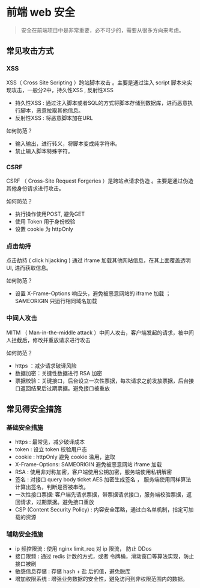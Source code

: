 # 前端 web 安全 

> 安全在前端项目中是非常重要，必不可少的，需要从很多方向来考虑。

## 常见攻击方式

### XSS

XSS（ Cross Site Scripting ）跨站脚本攻击 。主要是通过注入 script 脚本来实现攻击，一般分2中，持久性XSS , 反射性XSS

- 持久性XSS : 通过注入脚本或者SQL的方式将脚本存储到数据库，进而恶意执行脚本，恶意拉取其他信息。
- 反射性XSS : 将恶意脚本加在URL

如何防范？

- 输入输出，进行转义，将脚本变成纯字符串。
- 禁止输入脚本特殊字符。

### CSRF

CSRF （ Cross-Site Request Forgeries ）是跨站点请求伪造 。主要是通过伪造其他身份请求进行攻击。

如何防范？ 

- 执行操作使用POST, 避免GET
- 使用 Token 用于身份校验
- 设置 cookie 为 httpOnly

### 点击劫持

点击劫持 ( click hijacking ) 通过 iframe 加载其他网站信息，在其上面覆盖透明UI, 进而获取信息。

如何防范？

- 设置 X-Frame-Options 响应头，避免被恶意网站的 iframe 加载 ； SAMEORIGIN 只运行相同域名加载

### 中间人攻击

MITM （ Man-in-the-middle attack ）中间人攻击，客户端发起的请求，被中间人拦截后，修改并重放请求进行攻击

如何防范？

- https ：减少请求破译风险
- 数据加密：关键性数据进行 RSA 加密
- 票据校验：关键接口，后台设立一次性票据，每次请求之前发放票据，后台接口返回结果后过期票据。避免接口被重放

## 常见得安全措施

### 基础安全措施

- https : 最常见，减少破译成本
- token : 设立 token 校验用户态
- cookie : httpOnly 避免 cookie 滥用，盗取
- X-Frame-Options: SAMEORIGIN 避免被恶意网站 iframe 加载
- RSA : 使用非对称加密，客户端使用公钥加密，服务端使用私钥解密
- 签名 : 对接口 query body ticket AES 加密生成签名 ， 服务端使用同样算法计算出签名，判断是否被串改。
- 一次性接口票据: 客户端先请求票据，带票据请求接口，服务端校验票据，返回请求，过期票据。避免接口重放
- CSP (Content Security Policy) : 内容安全策略，通过白名单机制，指定可加载的资源

### 辅助安全措施

- ip 频控限流 : 使用 nginx limit_req 对 ip 限流， 防止 DDos
- 接口限频 : 通过 redis 计数的方式，或者 令牌桶，滑动窗口等算法实现，防止接口被刷
- 敏感信息存储 : 存储 hash + 盐 后的值，避免脱库
- 增加权限系统 : 增强业务数据的安全性，避免访问到非权限范围内的数据。